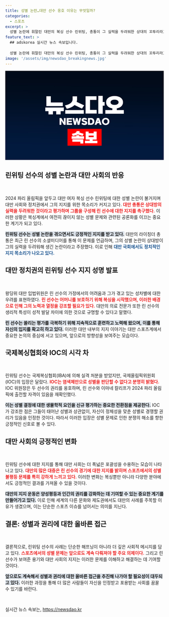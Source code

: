 ```yaml
---
title: 성별 논란…대만 선수 옹호 이유는 무엇일까?
categories:
  - 스포츠
excerpt: >
  성별 논란에 휘말린 대만의 복싱 선수 린위팅, 총통이 그 실력을 두려워한 상대의 꼬투리라고 지지하며 발언! IOC는 올림픽 출전을 보장하며 여자로서의 정체성을 강조, 논란이 더욱 뜨거워진다!
feature_text: >
  ## adskorea 실시간 뉴스 속보입니다.

  성별 논란에 휘말린 대만의 복싱 선수 린위팅, 총통이 그 실력을 두려워한 상대의 꼬투리라고 지지하며 발언! IOC는 올림픽 출전을 보장하며 여자로서의 정체성을 강조, 논란이 더욱 뜨거워진다!
image: '/assets/img/newsdao_breakingnews.jpg'
---
```


<p><img src="/assets/img/newsdao_breakingnews.jpg" alt="adskorea 속보" /></p>

<h2 data-ke-size="size26">린위팅 선수의 성별 논란과 대만 사회의 반응</h2>

<p data-ke-size="size16">&nbsp;</p>

<p>2024 파리 올림픽을 앞두고 대만 여자 복싱 선수 린위팅에 대한 성별 논란이 불거지며 대만 사회와 정치권에서 그의 지지를 위한 목소리가 커지고 있다. <b><span style="color: #ee2323;">대만 총통은 상대방의 실력을 두려워한 것이라고 평가하며 그룹을 구성해 린 선수에 대한 지지를 촉구했다.</span></b> 이러한 상황은 복싱계에서 여전히 끊이지 않는 성별 문제와 관련된 공론화를 이끄는 중요한 계기가 되고 있다. </p>

<p><b><span style="background-color: #21538527;">린위팅 선수는 성별 논란을 겪으면서도 긍정적인 지지를 받고 있다.</span></b> 대만의 라이칭더 총통은 최근 린 선수의 소셜미디어를 통해 이 문제를 언급하며, 그의 성별 논란이 상대방이 그의 실력을 두려워해 생긴 논란이라고 주장했다. 이로 인해 <b><span style="color: #1a5490;">대만 국회에서도 정치적인 지지 목소리가 나오고 있다.</span></b> </p>

<h2 data-ke-size="size26">대만 정치권의 린위팅 선수 지지 성명 발표</h2>

<p data-ke-size="size16">&nbsp;</p>

<p>왕딩위 대만 입법위원은 린 선수의 가정에서의 어려움과 그가 겪고 있는 성차별에 대한 우려를 표현하였다. <b><span style="color: #ee2323;">린 선수는 어머니를 보호하기 위해 복싱을 시작했으며, 이러한 배경으로 인해 그의 노력과 열정을 강조할 필요가 있다.</span></b> 대만의 의료 전문가 또한 린 선수의 생리적 특성이 성적 발달 차이에 의한 것으로 규명할 수 있다고 말했다. </p>

<p><b><span style="background-color: #21538527;">린 선수는 쏠리는 평가를 극복하기 위해 지속적으로 훈련하고 노력해 왔으며, 이를 통해 자신의 입지를 확고히 하고 있다.</span></b> 이러한 대만 내부의 지지 이야기는 대만 스포츠계에서 중요한 논의의 중심에 서고 있으며, 앞으로의 방향성을 보여주는 모습이다.</p>

<h2 data-ke-size="size26">국제복싱협회와 IOC의 시각 차</h2>

<p data-ke-size="size16">&nbsp;</p>

<p>린위팅 선수는 국제복싱협회(IBA)에 의해 실격 처분을 받았지만, 국제올림픽위원회(IOC)의 입장은 달랐다. <b><span style="color: #ee2323;">IOC는 염색체만으로 성별을 판단할 수 없다고 분명히 밝혔다.</span></b> IOC 위원장은 두 선수의 권리를 옹호하며, 린 선수와 이마네 칼리프가 2024 파리 올림픽에 출전할 자격이 있음을 재확인했다. </p>

<p><b><span style="background-color: #21538527;">이는 성별 결정에 대한 생물학적 요인을 신규 평가하는 중요한 전환점을 제공한다.</span></b> IOC가 강조한 점은 그들이 태어난 성별과 상관없이, 자신이 정체성을 맞춘 성별로 경쟁할 권리가 있음을 인정한 것이다. 따라서 이러한 입장은 성별 문제로 인한 분쟁의 해소를 향한 긍정적인 신호로 볼 수 있다. </p>

<h2 data-ke-size="size26">대만 사회의 긍정적인 변화</h2>

<p data-ke-size="size16">&nbsp;</p>

<p>린위팅 선수에 대한 지지를 통해 대만 사회는 더 폭넓은 포괄성을 수용하는 모습이 나타나고 있다. <b><span style="color: #ee2323;">대만의 많은 대중은 린 선수의 경기에 대한 지지를 밝히며 스포츠에서의 성별 불평등 문제를 특히 강하게 느끼고 있다.</span></b> 이러한 변화는 복싱뿐만 아니라 다양한 분야에서도 긍정적인 결과를 가져올 수 있을 것이다. </p>

<p><b><span style="background-color: #21538527;">대만의 지지 운동은 양성평등과 인간의 권리를 강화하는 데 기여할 수 있는 중요한 계기를 만들어가고 있다.</span></b> 이로 인해 세계의 다른 문화와 제도권에서도 대만의 사례를 주목할 이유가 생겼으며, 이는 단순한 스포츠 이슈를 넘어서는 의미를 지닌다. </p>

<h2 data-ke-size="size26">결론: 성별과 권리에 대한 올바른 접근</h2>

<p data-ke-size="size16">&nbsp;</p>

<p>결론적으로, 린위팅 선수의 사례는 단순한 해프닝이 아니라 더 깊은 사회적 메시지를 담고 있다. <b><span style="color: #ee2323;">스포츠에서의 성별 문제는 앞으로도 계속 다뤄져야 할 주요 의제이다.</span></b> 그리고 린 선수가 보여준 용기와 대만 사회의 지지는 이러한 문제를 이해하고 해결하는 데 기여할 것이다. </p>

<p><b><span style="background-color: #21538527;">앞으로도 계속해서 성별과 권리에 대한 올바른 접근을 추진해 나가야 할 필요성이 대두되고 있다.</span></b> 이러한 과정을 통해 더 많은 사람들이 자신을 인정받고 포용받는 사회를 꿈꿀 수 있기를 바란다. </p>

<p data-ke-size="size16">&nbsp;</p>
실시간 뉴스 속보는, <a href="https://newsdao.kr" rel="dofollow">https://newsdao.kr</a>


